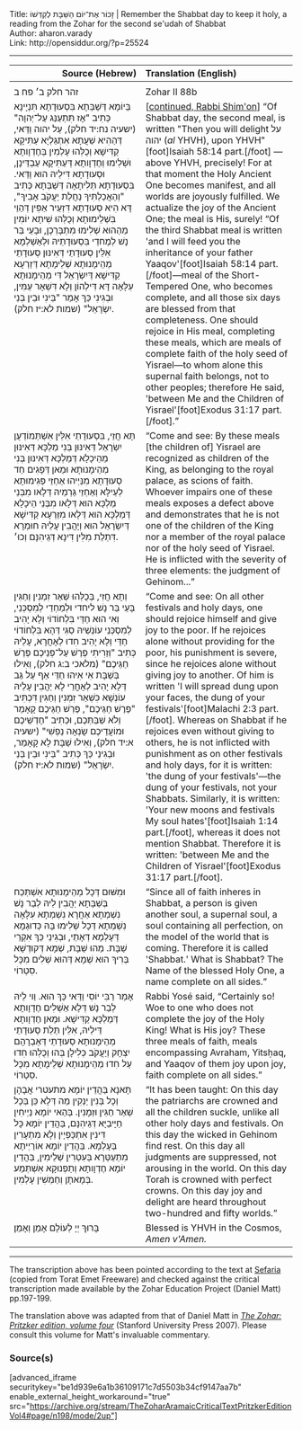<html>
<head></head>
<body>
Title: זָכוֹר אֶת־יוֹם הַשַּׁבָּת לְקַדְּשׁוֹ | Remember the Shabbat day to keep it holy, a reading from the Zohar for the second se'udah of Shabbat<br />
Author: aharon.varady<br />
Link: http://opensiddur.org/?p=25524
<p />
<hr />

<table style="margin-left: auto;margin-right: auto;" class="draggable">
<thead><tr><th id="x" style="text-align: right;">Source (Hebrew)</th><th style="text-align: left;">Translation (English)</th></tr></thead>
<tbody>
<tr><td style="vertical-align:top;" width="46%">
<div class="liturgy"><span lang="he">
<tr><td style="vertical-align:top;" width="46%">
<div class="liturgy"><span lang="he">
זהר חלק ב׳ פח ב
</span></div></td>
 
<td style="vertical-align:top;" width="53%">
<div class="english">
Zohar II 88b
</div></td></tr>


<tr><td style="vertical-align:top;" width="46%">
<div class="liturgy"><span lang="he">
בְּיוֹמָא דְּשַׁבְּתָא בִּסְעוּדָתָא תִּנְיָינָא כְּתִיב "אָז תִּתְעַנַּג עַל־יְהוָה" <span class="citation">(ישעיה נח:יד חלק)</span>, עַל יהוה וַדַּאי, דְּהַהִיא שַׁעֲתָא אִתְגַּלְיָא עַתִּיקָא קַדִּישָׁא וְכֻלְּהוּ עָלְמִין בְּחֶדְוָותָא וּשְׁלִימוּ וְחֶדְוָותָא דְּעַתִּיקָא עַבְדֵּינָן, וּסְעוּדָתָא דִּילֵיהּ הוּא וַדַּאי. בִּסְעוּדָתָא תְּלִיתָאָה דְּשַׁבְּתָא כְּתִיב "וְהַאֲכַלְתִּיךָ נַחֲלַת יַעֲקֹב אָבִיךָ", דָּא הִיא סְעוּדָתָא דִּזְעֵיר אַפִּין דְּהַוֵי בִּשְׁלֵימוּתָא וְכֻלְּהוּ שִׁיתָא יוֹמִין מֵהַהוּא שְׁלִימוּ מִתְבָּרְכָן,  וּבָעֵי בַּר נָשׁ לְמֶחדֵי בִּסְעוּדָתֵיהּ וּלְאַשְׁלְמָא אִלֵּין סְעוּדָתֵי דְּאִינּוּן סְעוּדָתֵי מְהֵימָנוּתָא שְׁלֵימָתָא דְּזַרְעָא קַדִּישָׁא דְּיִשְׂרָאֵל דִּי מְהֵימָנוּתָא עִלָּאָה דָּא דִּילְהוֹן וְלָא דִּשְׁאָר עַמִּין, וּבְגִינִי כַּךְ אָמַר "בֵּינִי וּבֵין בְּנֵי יִשְׂרָאֵל" <span class="citation">(שמות לא:יז חלק)</span>.
</span></div></td>
 
<td style="vertical-align:top;" width="53%">
<div class="english">
[<a href="https://opensiddur.org/prayers/solilunar/shabbat/leil-shabbat/remember-the-shabbat-day-to-keep-it-holy-a-reading-from-the-zohar-for-the-first-seudah-of-shabbat/">continued, Rabbi Shim'on</a>] “Of Shabbat day, the second meal, is written "Then you will delight <span class="hebrew">על יהוה</span> (<em>al</em> YHVH), upon YHVH"[foot]Isaiah 58:14 part.[/foot] — above YHVH, precisely! For at that moment the Holy Ancient One becomes manifest, and all worlds are joyously fulfilled. We actualize the joy of the Ancient One; the meal is His, surely! “Of the third Shabbat meal is written 'and I will feed you the inheritance of your father Yaaqov'[foot]Isaiah 58:14 part.[/foot]—meal of the Short-Tempered One, who becomes complete, and all those six days are blessed from that completeness. One should rejoice in His meal, completing these meals, which are meals of complete faith of the holy seed of Yisrael—to whom alone this supernal faith belongs, not to other peoples; therefore He said, 'between Me and the Children of Yisrael'[foot]Exodus 31:17 part.[/foot].”
</div></td></tr>


<tr><td style="vertical-align:top;" width="46%">
<div class="liturgy"><span lang="he">
תָּא חֲזֵי, בִּסְעוּדָתֵי אִלֵּין אִשְׁתְּמוֹדְעֻן יִשְׂרָאֵל דְּאִינּוּן בְּנִי מַלְכָּא דְּאִינּוּן מֵהֵיכָלָא דְּמַלְכָּא דְּאִינּוּן בְּנִי מְהֵימָנוּתָא וּמַאן דְּפָגִים חַד סְעוּדָתָא מִנַּיְיהוּ אַחְזֵי פְּגִימוּתָא לְעֵילָּא וְאַחְזֵי גַּרְמֵיהּ דְּלָאו מִבְּנֵי מַלְכָּא הוּא דְּלָאו מִבְּנֵי הֵיכָלָא דְּמַלְכָּא הוּא דְּלָאו מִזַּרְעָא קַדִּישָׁא דְּיִשְׂרָאֵל הוּא וְיָהֲבִין עָלֵיהּ חוּמְרָא דִּתְלַת מִלִּין דִּינָא דְּגֵיהִנָּם וְכוּ׳.
</span></div></td>
 
<td style="vertical-align:top;" width="53%">
<div class="english">
“Come and see: By these meals [the children of] Yisrael are recognized as children of the King, as belonging to the royal palace, as scions of faith. Whoever impairs one of these meals exposes a defect above and demonstrates that he is not one of the children of the King nor a member of the royal palace nor of the holy seed of Yisrael. He is inflicted with the severity of three elements: the judgment of Gehinom...”
</div></td></tr>


<tr><td style="vertical-align:top;" width="46%">
<div class="liturgy"><span lang="he">
וְתָא חֲזִי, בְּכֻלְּהוּ שְׁאַר זִמְנִין וְחַגִּין בָּעֵי בַּר נָשׁ ליחדי וּלְמֵחְדֵי לְמִסְכְּנֵי, וְאִי הוּא חַדֵּי בִּלְחוֹדוֹי וְלָא יָהִיב לְמִסְכְּנֵי עוֹנְשֵׁיהּ סַגִּי דְּהָא בִּלְחוֹדוֹי חַדֵּי וְלָא יָהִיב חִדוּ לְאָחֲרָא, עָלֵיהּ כְּתִיב "וְזֵרִיתִי פֶרֶשׁ עַל־פְּנֵיכֶם פֶּרֶשׁ חַגֵּיכֶם" <span class="citation">(מלאכי ב:ג חלק)</span>, וְאִילוּ בְּשַׁבָּת אִי אִיהוּ חַדֵּי אַף עַל גַּב דְּלָא יָהִיב לְאָחֳרֵי לָא יַהֲבִין עָלֵיהּ עוֹנְשָׁא כִּשְׁאַר זִמְנִין וְחַגִּין דִּכְתִּיב "פֶּרֶשׁ חַגֵּיכֶם", פֶּרְשׁ חַגֵּיכֶם קָאָמַר וְלֹא שַׁבַּתְּכֶם, וּכְתִיב "חָדְשֵׁיכֶם וּמוֹעֲדֵיכֶם שָׂנְאָה נַפְשִׁי" <span class="citation">(ישעיה א:יד חלק)</span>, וְאִילוּ שַׁבָּת לָא קָאָמַר, וּבְגִינֵי כַּךְ כְּתִיב "בֵּינִי וּבֵין בְּנֵי יִשְׂרָאֵל" <span class="citation">(שמות לא:יז חלק)</span>. 
</span></div></td>
 
<td style="vertical-align:top;" width="53%">
<div class="english">
“Come and see: On all other festivals and holy days, one should rejoice himself and give joy to the poor. If he rejoices alone without providing for the poor, his punishment is severe, since he rejoices alone without giving joy to another. Of him is written 'I will spread dung upon your faces, the dung of your festivals'[foot]Malachi 2:3 part.[/foot]. Whereas on Shabbat if he rejoices even without giving to others, he is not inflicted with punishment as on other festivals and holy days, for it is written: 'the dung of your festivals'—the dung of your festivals, not your Shabbats. Similarly, it is written: 'Your new moons and festivals My soul hates'[foot]Isaiah 1:14 part.[/foot], whereas it does not mention Shabbat. Therefore it is written: 'between Me and the Children of Yisrael'[foot]Exodus 31:17 part.[/foot]. 
</div></td></tr>


<tr><td style="vertical-align:top;" width="46%">
<div class="liturgy"><span lang="he">
וּמִשּׁוּם דְּכָל מְהֵימָנוּתָא אִשְׁתְּכַח בְּשַׁבָּתָא יַהֲבִין לֵיהּ לְבַר נָשׁ נִשְׁמְתָא אַחֲרָא נִשְׁמְתָא עִלָּאָה נִשְׁמְתָא דְּכָל שְׁלִימוּ בָּהּ כְּדוּגְמָא דְּעָלְמָא דְּאָתֵי, וּבְגִינֵי כַּךְ אִקְרֵי שַׁבָּת. מַהוּ שַׁבָּת, שְׁמָא דְּקוּדְשָׁא בְּרִיךְ הוּא שְׁמָא דְּהוּא שְׁלִים מִכָּל סִטְרוֹי.
</span></div></td>
 
<td style="vertical-align:top;" width="53%">
<div class="english">
“Since all of faith inheres in Shabbat, a person is given another soul, a supernal soul, a soul containing all perfection, on the model of the world that is coming. Therefore it is called 'Shabbat.' What is Shabbat? The Name of the blessed Holy One, a name complete on all sides.”
</div></td></tr>


<tr><td style="vertical-align:top;" width="46%">
<div class="liturgy"><span lang="he">
אָמַר רַבִּי יוֹסִי וַדַּאי כַּךְ הוּא. וַוי לֵיהּ לְבַר נָשׁ דְּלָא אַשְׁלִים חֶדָוָותָא דְּמַלְכָּא קַדִּישָׁא. וּמַאן חֶדְוָותָא דֵּילֵיהּ, אִלֵּין תְּלַת סְעוּדָתֵי מְהֵימָנוּתָא סְעוּדָתֵי דְּאַבְרָהָם יִצְחָק וְיַעֲקֹב כְּלִילָן בְּהוּ וְכֻלְּהוּ חִדוּ עַל חִדוּ מְהֵימָנוּתָא שְׁלֵימֻתָא מִכָּל סִטְרוֹי.
</span></div></td>
 
<td style="vertical-align:top;" width="53%">
<div class="english">
Rabbi Yosé said, “Certainly so! Woe to one who does not complete the joy of the Holy King! What is His joy? These three meals of faith, meals encompassing Avraham, Yitsḥaq, and Yaaqov of them joy upon joy, faith complete on all sides.”
</div></td></tr>


<tr><td style="vertical-align:top;" width="46%">
<div class="liturgy"><span lang="he">
תָּאנָא בַּהֲדֵין יוֹמָא מתעטרי אֲבָהָן וְכָל בְּנִין יַנְקִין מַה דְּלָא כֵּן בְּכָל שְׁאַר חַגִּין וּזְמָנִין. בְּהַאי יוֹמָא נַיְיחִין חַיָּיבַיָּא דְּגֵיהִנָּם, בַּהֲדֵין יוֹמָא כָּל דִּינִין אִתְכַּפְיָין וְלָא מִתְעָרִין בְּעָלְמָא. בַּהֲדֵין יוֹמָא אוֹרַיְיתָא מִתְעַטְּרָא בְּעִטְרִין שְׁלֵימִין, בַּהֲדֵין יוֹמָא חֶדְוָותָא וְתַפְנוּקָא אִשְׁתְּמַע בְּמָאתָן וְחַמְשִׁין עָלְמִין.
</span></div></td>
 
<td style="vertical-align:top;" width="53%">
<div class="english">
“It has been taught: On this day the patriarchs are crowned and all the children suckle, unlike all other holy days and festivals. On this day the wicked in Gehinom find rest. On this day all judgments are suppressed, not arousing in the world. On this day Torah is crowned with perfect crowns. On this day joy and delight are heard throughout two-hundred and fifty worlds.”
</div></td></tr>


<tr><td style="vertical-align:top;" width="46%">
<div class="liturgy"><span lang="he">
בָּרוּךְ יְיָ לְעוֹלָם אָמֵן וְאָמֵן׃
</span></div></td>
 
<td style="vertical-align:top;" width="53%">
<div class="english">
Blessed is YHVH in the Cosmos, <em>Amen v'Amen.</em>
</div></td></tr>
</tbody></table>

<hr />

The transcription above has been pointed according to the text at <a href="https://www.sefaria.org/Zohar.2.88b.4?vhe=Torat_Emet_Zohar&lang=he&with=all&lang2=he">Sefaria</a> (copied from Torat Emet Freeware) and checked against the critical transcription made available by the Zohar Education Project (Daniel Matt) pp.197-199.

The translation above was adapted from that of Daniel Matt in <em><a href="https://www.sup.org/books/title/?id=11996">The Zohar: Pritzker edition, volume four</a></em> (Stanford University Press 2007). Please consult this volume for Matt's invaluable commentary. 

<h3>Source(s)</h3>

[advanced_iframe securitykey="be1d939e6a1b36109171c7d5503b34cf9147aa7b" enable_external_height_workaround="true" src="https://archive.org/stream/TheZoharAramaicCriticalTextPritzkerEditionVol4#page/n198/mode/2up"]



</body>
</html>